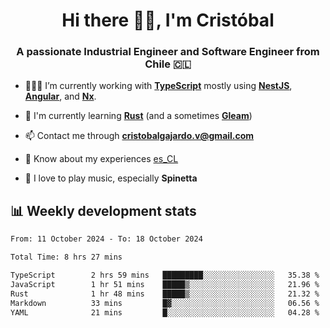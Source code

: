 <h1 align="center">Hi there ✌🏻, I'm Cristóbal</h1>
<h3 align="center">A passionate Industrial Engineer and Software Engineer from Chile 🇨🇱</h3>

- 🧑🏻‍💻 I’m currently working with **[TypeScript](https://www.typescriptlang.org)** mostly using **[NestJS](https://nestjs.com)**, **[Angular](https://angular.io)**, and **[Nx](https://nx.dev)**.

- 🌱 I'm currently learning **[Rust](https://www.rust-lang.org)** (and a sometimes **[Gleam](https://gleam.run/)**)

- 📫 Contact me through **cristobalgajardo.v@gmail.com**

- 📄 Know about my experiences [es_CL](https://bit.ly/cv-cristobal-gajardo)

- 🎸 I love to play music, especially **Spinetta**

## 📊 Weekly development stats

<!--START_SECTION:waka-->

```txt
From: 11 October 2024 - To: 18 October 2024

Total Time: 8 hrs 27 mins

TypeScript        2 hrs 59 mins   █████████░░░░░░░░░░░░░░░░   35.38 %
JavaScript        1 hr 51 mins    █████▒░░░░░░░░░░░░░░░░░░░   21.96 %
Rust              1 hr 48 mins    █████▒░░░░░░░░░░░░░░░░░░░   21.32 %
Markdown          33 mins         █▓░░░░░░░░░░░░░░░░░░░░░░░   06.56 %
YAML              21 mins         █░░░░░░░░░░░░░░░░░░░░░░░░   04.28 %
```

<!--END_SECTION:waka-->
